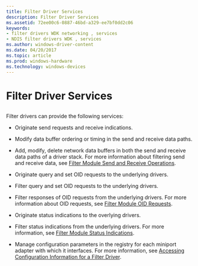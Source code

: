 ```yaml
---
title: Filter Driver Services
description: Filter Driver Services
ms.assetid: 72ee00c6-0887-46bd-a329-ee7bf0dd2c06
keywords:
- filter drivers WDK networking , services
- NDIS filter drivers WDK , services
ms.author: windows-driver-content
ms.date: 04/20/2017
ms.topic: article
ms.prod: windows-hardware
ms.technology: windows-devices
---
```


# Filter Driver Services


## <a href="" id="ddk-filter-driver-services-ng"></a>


Filter drivers can provide the following services:

-   Originate send requests and receive indications.

-   Modify data buffer ordering or timing in the send and receive data paths.

-   Add, modify, delete network data buffers in both the send and receive data paths of a driver stack. For more information about filtering send and receive data, see [Filter Module Send and Receive Operations](filter-module-send-and-receive-operations.md).

-   Originate query and set OID requests to the underlying drivers.

-   Filter query and set OID requests to the underlying drivers.

-   Filter responses of OID requests from the underlying drivers. For more information about OID requests, see [Filter Module OID Requests](filter-module-oid-requests.md).

-   Originate status indications to the overlying drivers.

-   Filter status indications from the underlying drivers. For more information, see [Filter Module Status Indications](filter-module-status-indications.md).

-   Manage configuration parameters in the registry for each miniport adapter with which it interfaces. For more information, see [Accessing Configuration Information for a Filter Driver](accessing-configuration-information-for-a-filter-driver.md).

 

 






